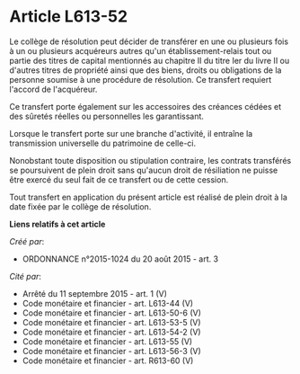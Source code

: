 # Article L613-52

Le collège de résolution peut décider de transférer en une ou plusieurs fois à un ou plusieurs acquéreurs autres qu'un
établissement-relais tout ou partie des titres de capital mentionnés au chapitre II du titre Ier du livre II ou d'autres
titres de propriété ainsi que des biens, droits ou obligations de la personne soumise à une procédure de résolution. Ce
transfert requiert l'accord de l'acquéreur.

Ce transfert porte également sur les accessoires des créances cédées et des sûretés réelles ou personnelles les garantissant.

Lorsque le transfert porte sur une branche d'activité, il entraîne la transmission universelle du patrimoine de celle-ci.

Nonobstant toute disposition ou stipulation contraire, les contrats transférés se poursuivent de plein droit sans qu'aucun
droit de résiliation ne puisse être exercé du seul fait de ce transfert ou de cette cession.

Tout transfert en application du présent article est réalisé de plein droit à la date fixée par le collège de résolution.

**Liens relatifs à cet article**

_Créé par_:

  - ORDONNANCE n°2015-1024 du 20 août 2015 - art. 3

_Cité par_:

  - Arrêté du 11 septembre 2015 - art. 1 (V)
  - Code monétaire et financier - art. L613-44 (V)
  - Code monétaire et financier - art. L613-50-6 (V)
  - Code monétaire et financier - art. L613-53-5 (V)
  - Code monétaire et financier - art. L613-54-2 (V)
  - Code monétaire et financier - art. L613-55 (V)
  - Code monétaire et financier - art. L613-56-3 (V)
  - Code monétaire et financier - art. R613-60 (V)
